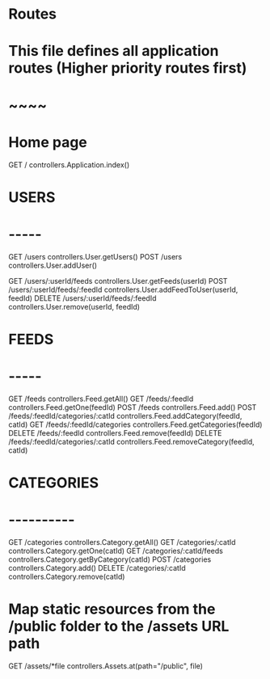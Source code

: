 # Routes
# This file defines all application routes (Higher priority routes first)
# ~~~~

# Home page
GET     /                           controllers.Application.index()


# USERS
# -----

GET     /users                              controllers.User.getUsers()
POST    /users                              controllers.User.addUser()

GET     /users/:userId/feeds                controllers.User.getFeeds(userId)
POST    /users/:userId/feeds/:feedId        controllers.User.addFeedToUser(userId, feedId)
DELETE  /users/:userId/feeds/:feedId        controllers.User.remove(userId, feedId)


# FEEDS
# -----

GET     /feeds                              controllers.Feed.getAll()
GET     /feeds/:feedId                      controllers.Feed.getOne(feedId)
POST    /feeds                              controllers.Feed.add()
POST    /feeds/:feedId/categories/:catId    controllers.Feed.addCategory(feedId, catId)
GET     /feeds/:feedId/categories           controllers.Feed.getCategories(feedId)
DELETE  /feeds/:feedId                      controllers.Feed.remove(feedId)
DELETE  /feeds/:feedId/categories/:catId    controllers.Feed.removeCategory(feedId, catId)


# CATEGORIES
# ----------

GET     /categories                         controllers.Category.getAll()
GET     /categories/:catId                  controllers.Category.getOne(catId)
GET     /categories/:catId/feeds            controllers.Category.getByCategory(catId)
POST    /categories                         controllers.Category.add()
DELETE  /categories/:catId                  controllers.Category.remove(catId)


# Map static resources from the /public folder to the /assets URL path
GET     /assets/*file               controllers.Assets.at(path="/public", file)
